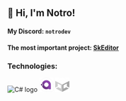 ## 👋 Hi, I'm Notro!
#### My Discord: `notrodev`
#### The most important project: [SkEditor](https://github.com/SkEditorTeam/SkEditor)
### Technologies:
<div>
    <img src="https://upload.wikimedia.org/wikipedia/commons/d/d2/C_Sharp_Logo_2023.svg" alt="C# logo" width="32" height="32"/>
    <img src="https://raw.githubusercontent.com/NotroDev/NotroDev/main/Avalonia.svg" alt="AvaloniaUI logo" width="32" height="32"/>
    <picture>
        <source media="(prefers-color-scheme: dark)" srcset="https://raw.githubusercontent.com/NotroDev/NotroDev/main/UnityDark.svg">
        <source media="(prefers-color-scheme: light)" srcset="https://raw.githubusercontent.com/NotroDev/NotroDev/main/Unity.svg">
        <img alt="Unity logo" src="https://raw.githubusercontent.com/NotroDev/NotroDev/main/UnityDark.svg" width="32" height="32"/>
    </picture>
</div>
